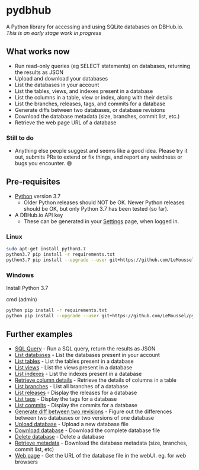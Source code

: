 # pydbhub

A Python library for accessing and using SQLite databases on DBHub.io. *This is an early stage work in progress*

## What works now

* Run read-only queries (eg SELECT statements) on databases, returning the results as JSON
* Upload and download your databases
* List the databases in your account
* List the tables, views, and indexes present in a database
* List the columns in a table, view or index, along with their details
* List the branches, releases, tags, and commits for a database
* Generate diffs between two databases, or database revisions
* Download the database metadata (size, branches, commit list, etc.)
* Retrieve the web page URL of a database

### Still to do

* Anything else people suggest and seems like a good idea.
Please try it out, submits PRs to extend or fix things, and report any weirdness or bugs you encounter. :smile:

## Pre-requisites

* [Python](https://www.python.org/) version 3.7
  * Older Python releases should NOT be OK. Newer Python releases should be OK, but only Python 3.7 has been tested (so far).
* A DBHub.io API key
  * These can be generated in your [Settings](https://dbhub.io/pref) page, when logged in.

### Linux

```bash
sudo apt-get install python3.7
python3.7 pip install -r requirements.txt
python3.7 pip install --upgrade --user git+https://github.com/LeMoussel/pydbhub.git
```

### Windows

Install Python 3.7

cmd (admin)

```bash
python pip install -r requirements.txt
python pip install --upgrade --user git+https://github.com/LeMoussel/pydbhub.git
```

## Further examples

* [SQL Query](https://github.com/LeMoussel/pydbhub/blob/master/examples/sql_query/main.py) - Run a SQL query, return the results as JSON
* [List databases](https://github.com/LeMoussel/pydbhub/blob/master/examples/list_databases/main.py) - List the databases present in your account
* [List tables](https://github.com/LeMoussel/pydbhub/blob/master/examples/list_tables/main.py) - List the tables present in a database
* [List views](https://github.com/LeMoussel/pydbhub/blob/master/examples/list_views/main.py) - List the views present in a database
* [List indexes](https://github.com/LeMoussel/pydbhub/blob/master/examples/list_indexes/main.py) - List the indexes present in a database
* [Retrieve column details](https://github.com/LeMoussel/pydbhub/blob/master/examples/column_details/main.py) - Retrieve the details of columns in a table
* [List branches](https://github.com/LeMoussel/pydbhub/blob/master/examples/list_branches/main.py) - List all branches of a database
* [List releases](https://github.com/LeMoussel/pydbhub/blob/master/examples/list_releases/main.py) - Display the releases for a database
* [List tags](https://github.com/LeMoussel/pydbhub/blob/master/examples/list_tags/main.py) - Display the tags for a database
* [List commits](https://github.com/LeMoussel/pydbhub/blob/master/examples/list_commits/main.py) - Display the commits for a database
* [Generate diff between two revisions](https://github.com/LeMoussel/pydbhub/blob/master/examples/diff_commits/main.py) - Figure out the differences between two databases or two versions of one database
* [Upload database](https://github.com/LeMoussel/pydbhub/blob/master/examples/upload/main.py) - Upload a new database file
* [Download database](https://github.com/LeMoussel/pydbhub/blob/master/examples/download_database/main.py) - Download the complete database file
* [Delete database](https://github.com/LeMoussel/pydbhub/blob/master/examples/delete_database/main.py) - Delete a database
* [Retrieve metadata](https://github.com/LeMoussel/pydbhub/blob/master/examples/metadata/main.py) - Download the database metadata (size, branches, commit list, etc)
* [Web page](https://github.com/LeMoussel/pydbhub/blob/master/examples/webpage/main.py) - Get the URL of the database file in the webUI.  eg. for web browsers
